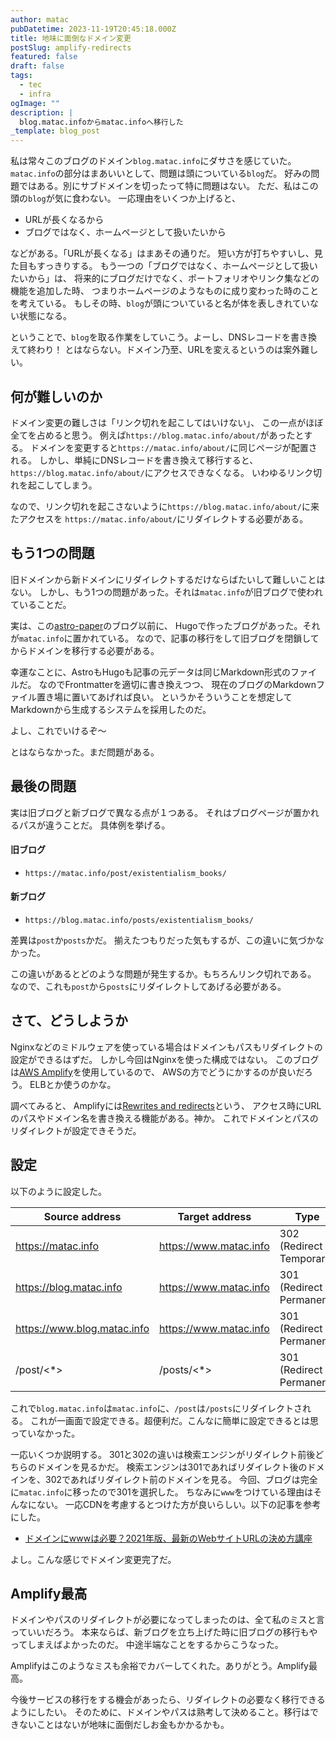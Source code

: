 ```yaml
---
author: matac
pubDatetime: 2023-11-19T20:45:18.000Z
title: 地味に面倒なドメイン変更
postSlug: amplify-redirects
featured: false
draft: false
tags:
  - tec
  - infra
ogImage: ""
description: |
  blog.matac.infoからmatac.infoへ移行した
_template: blog_post
---
```


私は常々このブログのドメイン`blog.matac.info`にダサさを感じていた。
`matac.info`の部分はまあいいとして、問題は頭についている`blog`だ。
好みの問題ではある。別にサブドメインを切ったって特に問題はない。
ただ、私はこの頭の`blog`が気に食わない。
一応理由をいくつか上げると、

- URLが長くなるから
- ブログではなく、ホームページとして扱いたいから

などがある。「URLが長くなる」はまあその通りだ。
短い方が打ちやすいし、見た目もすっきりする。
もう一つの「ブログではなく、ホームページとして扱いたいから」は、
将来的にブログだけでなく、ポートフォリオやリンク集などの機能を追加した時、
つまりホームページのようなものに成り変わった時のことを考えている。
もしその時、`blog`が頭についていると名が体を表しきれていない状態になる。

ということで、`blog`を取る作業をしていこう。よーし、DNSレコードを書き換えて終わり！
とはならない。ドメイン乃至、URLを変えるというのは案外難しい。

## 何が難しいのか

ドメイン変更の難しさは「リンク切れを起こしてはいけない」、
この一点がほぼ全てを占めると思う。
例えば`https://blog.matac.info/about/`があったとする。
ドメインを変更すると`https://matac.info/about/`に同じページが配置される。
しかし、単純にDNSレコードを書き換えて移行すると、
`https://blog.matac.info/about/`にアクセスできなくなる。
いわゆるリンク切れを起こしてしまう。

なので、リンク切れを起こさないように`https://blog.matac.info/about/`に来たアクセスを
`https://matac.info/about/`にリダイレクトする必要がある。

## もう1つの問題

旧ドメインから新ドメインにリダイレクトするだけならばたいして難しいことはない。
しかし、もう1つの問題があった。それは`matac.info`が旧ブログで使われていることだ。

実は、この[astro-paper](https://github.com/satnaing/astro-paper)のブログ以前に、
Hugoで作ったブログがあった。それが`matac.info`に置かれている。
なので、記事の移行をして旧ブログを閉鎖してからドメインを移行する必要がある。

幸運なことに、AstroもHugoも記事の元データは同じMarkdown形式のファイルだ。
なのでFrontmatterを適切に書き換えつつ、
現在のブログのMarkdownファイル置き場に置いてあげれば良い。
というかそういうことを想定してMarkdownから生成するシステムを採用したのだ。

よし、これでいけるぞ〜

とはならなかった。まだ問題がある。

## 最後の問題

実は旧ブログと新ブログで異なる点が１つある。
それはブログページが置かれるパスが違うことだ。
具体例を挙げる。

#### 旧ブログ

- `https://matac.info/post/existentialism_books/`

#### 新ブログ

- `https://blog.matac.info/posts/existentialism_books/`

差異は`post`か`posts`かだ。
揃えたつもりだった気もするが、この違いに気づかなかった。

この違いがあるとどのような問題が発生するか。もちろんリンク切れである。
なので、これも`post`から`posts`にリダイレクトしてあげる必要がある。

## さて、どうしようか

Nginxなどのミドルウェアを使っている場合はドメインもパスもリダイレクトの設定ができるはずだ。
しかし今回はNginxを使った構成ではない。
このブログは[AWS Amplify](https://aws.amazon.com/amplify/)を使用しているので、
AWSの方でどうにかするのが良いだろう。
ELBとか使うのかな。

調べてみると、
Amplifyには[Rewrites and redirects](https://docs.aws.amazon.com/amplify/latest/userguide/redirects.html)という、
アクセス時にURLのパスやドメイン名を書き換える機能がある。神か。
これでドメインとパスのリダイレクトが設定できそうだ。

## 設定

以下のように設定した。

| Source address              | Target address         | Type                       |
| --------------------------- | ---------------------- | -------------------------- |
| https://matac.info          | https://www.matac.info | 302 (Redirect - Temporary) |
| https://blog.matac.info     | https://www.matac.info | 301 (Redirect - Permanent) |
| https://www.blog.matac.info | https://www.matac.info | 301 (Redirect - Permanent) |
| /post/<\*>                  | /posts/<\*>            | 301 (Redirect - Permanent) |

これで`blog.matac.info`は`matac.info`に、`/post`は`/posts`にリダイレクトされる。
これが一画面で設定できる。超便利だ。こんなに簡単に設定できるとは思っていなかった。

一応いくつか説明する。
301と302の違いは検索エンジンがリダイレクト前後どちらのドメインを見るかだ。
検索エンジンは301であればリダイレクト後のドメインを、302であればリダイレクト前のドメインを見る。
今回、ブログは完全に`matac.info`に移ったので301を選択した。
ちなみに`www`をつけている理由はそんなにない。
一応CDNを考慮するとつけた方が良いらしい。以下の記事を参考にした。

- [ドメインにwwwは必要？2021年版、最新のWebサイトURLの決め方講座](ドメインにwwwは必要？2021年版、最新のWebサイトURLの決め方講座)

よし。こんな感じでドメイン変更完了だ。

## Amplify最高

ドメインやパスのリダイレクトが必要になってしまったのは、全て私のミスと言っていいだろう。
本来ならば、新ブログを立ち上げた時に旧ブログの移行もやってしまえばよかったのだ。
中途半端なことをするからこうなった。

Amplifyはこのようなミスも余裕でカバーしてくれた。ありがとう。Amplify最高。

今後サービスの移行をする機会があったら、リダイレクトの必要なく移行できるようにしたい。
そのために、ドメインやパスは熟考して決めること。移行はできないことはないが地味に面倒だしお金もかかるかも。
